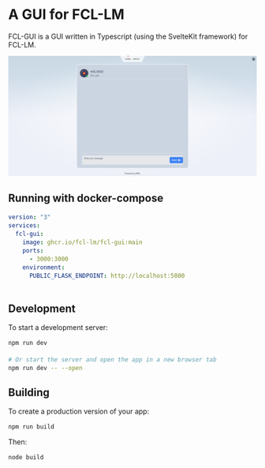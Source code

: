 # A GUI for FCL-LM
FCL-GUI is a GUI written in Typescript (using the SvelteKit framework) for FCL-LM.

![image](gui_screen.png)

## Running with docker-compose
```yaml
version: "3"
services:
  fcl-gui:
    image: ghcr.io/fcl-lm/fcl-gui:main
    ports:
      - 3000:3000
    environment:
      PUBLIC_FLASK_ENDPOINT: http://localhost:5000
        
```

## Development

To start a development server:

```bash
npm run dev

# Or start the server and open the app in a new browser tab
npm run dev -- --open
```

## Building

To create a production version of your app:

```bash
npm run build
```

Then:

```bash
node build
```
